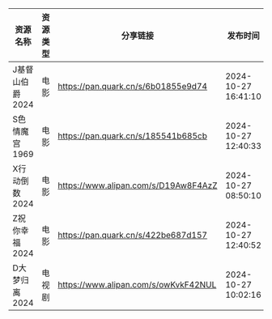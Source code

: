 | 资源名称       | 资源类型 | 分享链接                                 | 发布时间                |
| ---------- | ---- | ------------------------------------ | ------------------- |
| J基督山伯爵2024 | 电影   | https://pan.quark.cn/s/6b01855e9d74  | 2024-10-27 16:41:10 |
| S色情魔宫1969  | 电影   | https://pan.quark.cn/s/185541b685cb  | 2024-10-27 12:40:33 |
| X行动倒数2024  | 电影   | https://www.alipan.com/s/D19Aw8F4AzZ | 2024-10-27 08:50:10 |
| Z祝你幸福2024  | 电影   | https://pan.quark.cn/s/422be687d157  | 2024-10-27 12:40:52 |
| D大梦归离2024  | 电视剧  | https://www.alipan.com/s/owKvkF42NUL | 2024-10-27 10:02:16 |
